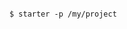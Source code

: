 <!-- usedin: [ _includes/_inlines/Deployment/common/cloud66-starter/cloud66-starter_get-started.md] -->

```

$ starter -p /my/project

```
